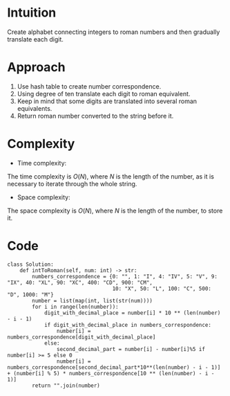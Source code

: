 # Intuition
<!-- Describe your first thoughts on how to solve this problem. -->
Create alphabet connecting integers to roman numbers and then gradually translate each digit.
# Approach
<!-- Describe your approach to solving the problem. -->
1. Use hash table to create number correspondence.
2. Using degree of ten translate each digit to roman equivalent.
3. Keep in mind that some digits are translated into several roman equivalents.
4. Return roman number converted to the string before it.
# Complexity
- Time complexity:
<!-- Add your time complexity here, e.g. $$O(n)$$ -->
The time complexity is $O(N)$, where $N$ is the length of the number, as it is necessary to iterate through the whole string.

- Space complexity:
<!-- Add your space complexity here, e.g. $$O(n)$$ -->
The space complexity is $O(N)$, where $N$ is the length of the number, to store it.
# Code
```
class Solution:
    def intToRoman(self, num: int) -> str:
        numbers_correspondence = {0: "", 1: "I", 4: "IV", 5: "V", 9: "IX", 40: "XL", 90: "XC", 400: "CD", 900: "CM",
                                  10: "X", 50: "L", 100: "C", 500: "D", 1000: "M"}
        number = list(map(int, list(str(num))))
        for i in range(len(number)):
            digit_with_decimal_place = number[i] * 10 ** (len(number) - i - 1)
            if digit_with_decimal_place in numbers_correspondence:
                number[i] = numbers_correspondence[digit_with_decimal_place]
            else:
                second_decimal_part = number[i] - number[i]%5 if number[i] >= 5 else 0
                number[i] = numbers_correspondence[second_decimal_part*10**(len(number) - i - 1)] + (number[i] % 5) * numbers_correspondence[10 ** (len(number) - i - 1)]
        return "".join(number)
```